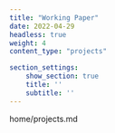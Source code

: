 ```yaml
---
title: "Working Paper"
date: 2022-04-29
headless: true
weight: 4
content_type: "projects"

section_settings:
    show_section: true
    title: ''
    subtitle: ''
---
```

home/projects.md
